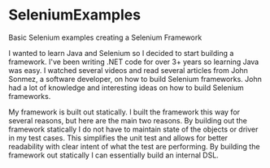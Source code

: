 # SeleniumExamples
Basic Selenium examples creating a Selenium Framework

I wanted to learn Java and Selenium so I decided to start building a framework. I've been writing .NET code for over 3+ years
so learning Java was easy. I watched several videos and read several articles from John Sonmez, a software developer, on how to build
Selenium frameworks. John had a lot of knowledge and interesting ideas on how to build Selenium frameworks. 

My framework is built out statically. I built the framework this way for several reasons, but here are the main two reasons. By 
building out the framework statically I do not have to maintain state of the objects or driver in my test cases. This simplifies
the unit test and allows for better readability with clear intent of what the test are performing. By building the framework out
statically I can essentially build an internal DSL. 

